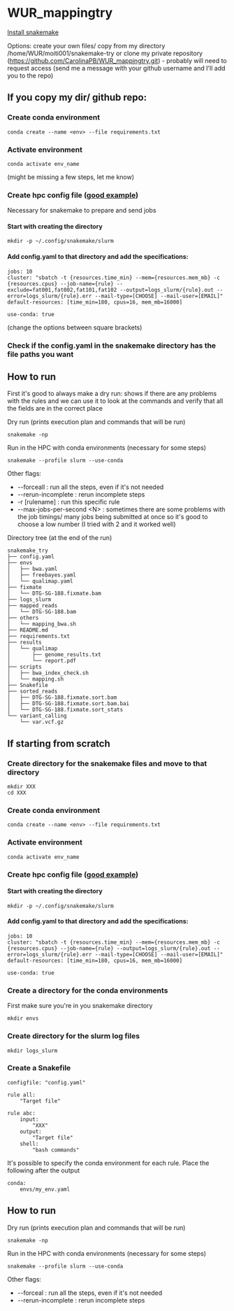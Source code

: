 # WUR_mappingtry


[Install snakemake](https://snakemake.readthedocs.io/en/stable/getting_started/installation.html)


Options: create your own files/ copy from my directory /home/WUR/moiti001/snakemake-try or clone my private repository (https://github.com/CarolinaPB/WUR_mappingtry.git) - probably will need to request access (send me a message with your github username and I'll add you to the repo)


## If you copy my dir/ github repo:
### Create conda environment
```
conda create --name <env> --file requirements.txt
```

### Activate environment
```
conda activate env_name
```
(might be missing a few steps, let me know)

### Create hpc config file ([good example](https://www.sichong.site/2020/02/25/snakemake-and-slurm-how-to-manage-workflow-with-resource-constraint-on-hpc/))

Necessary for snakemake to prepare and send jobs

#### Start with creating the directory
```
mkdir -p ~/.config/snakemake/slurm
```

#### Add config.yaml to that directory and add the specifications:
```
jobs: 10
cluster: "sbatch -t {resources.time_min} --mem={resources.mem_mb} -c {resources.cpus} --job-name={rule} --exclude=fat001,fat002,fat101,fat102 --output=logs_slurm/{rule}.out --error=logs_slurm/{rule}.err --mail-type=[CHOOSE] --mail-user=[EMAIL]"
default-resources: [time_min=180, cpus=16, mem_mb=16000]

use-conda: true
```
(change the options between square brackets)

### Check if the config.yaml in the snakemake directory has the file paths you want

## How to run
First it's good to always make a dry run: shows if there are any problems with the rules and we can use it to look at the commands and verify that all the fields are in the correct place

Dry run (prints execution plan and commands that will be run)
```
snakemake -np 
```
Run in the HPC with conda environments (necessary for some steps)
```
snakemake --profile slurm --use-conda
```

Other flags:
- --forceall : run all the steps, even if it's not needed
- --rerun-incomplete : rerun incomplete steps
- -r [rulename] : run this specific rule
- --max-jobs-per-second \<N> : sometimes there are some problems with the job timings/ many jobs being submitted at once so it's good to choose a low number (I tried with 2 and it worked well)



Directory tree (at the end of the run)
```
snakemake_try
├── config.yaml
├── envs
│   ├── bwa.yaml
│   ├── freebayes.yaml
│   └── qualimap.yaml
├── fixmate
│   └── DTG-SG-188.fixmate.bam
├── logs_slurm
├── mapped_reads
│   └── DTG-SG-188.bam
├── others
│   └── mapping_bwa.sh
├── README.md
├── requirements.txt
├── results
│   └── qualimap
│       ├── genome_results.txt
│       └── report.pdf
├── scripts
│   ├── bwa_index_check.sh
│   └── mapping.sh
├── Snakefile
├── sorted_reads
│   ├── DTG-SG-188.fixmate.sort.bam
│   ├── DTG-SG-188.fixmate.sort.bam.bai
│   └── DTG-SG-188.fixmate.sort_stats
└── variant_calling
    └── var.vcf.gz
```


## If starting from scratch


### Create directory for the snakemake files and move to that directory

```
mkdir XXX
cd XXX
```

### Create conda environment
```
conda create --name <env> --file requirements.txt
```

### Activate environment
```
conda activate env_name
```

### Create hpc config file ([good example](https://www.sichong.site/2020/02/25/snakemake-and-slurm-how-to-manage-workflow-with-resource-constraint-on-hpc/))

#### Start with creating the directory
```
mkdir -p ~/.config/snakemake/slurm
```

#### Add config.yaml to that directory and add the specifications:
```
jobs: 10
cluster: "sbatch -t {resources.time_min} --mem={resources.mem_mb} -c {resources.cpus} --job-name={rule} --output=logs_slurm/{rule}.out --error=logs_slurm/{rule}.err --mail-type=[CHOOSE] --mail-user=[EMAIL]"
default-resources: [time_min=180, cpus=16, mem_mb=16000]

use-conda: true
```
### Create a directory for the conda environments
First make sure you're in you snakemake directory
```
mkdir envs
```
### Create directory for the slurm log files
```
mkdir logs_slurm
```
### Create a Snakefile 
```
configfile: "config.yaml"

rule all:
    "Target file"

rule abc:
    input:
        "XXX"
    output:
        "Target file"
    shell:
        "bash commands"
```
It's possible to specify the conda environment for each rule. Place the following after the output
```
conda:
    envs/my_env.yaml
```


## How to run

Dry run (prints execution plan and commands that will be run)
```
snakemake -np 
```
Run in the HPC with conda environments (necessary for some steps)
```
snakemake --profile slurm --use-conda
```

Other flags:
- --forceal : run all the steps, even if it's not needed
- --rerun-incomplete : rerun incomplete steps